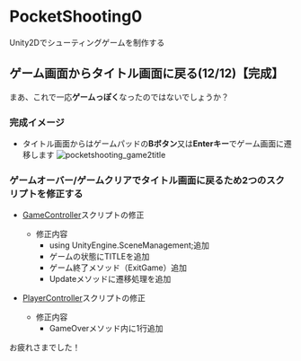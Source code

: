 # PocketShooting0
Unity2Dでシューティングゲームを制作する

## ゲーム画面からタイトル画面に戻る(12/12)【完成】
まあ、これで一応**ゲームっぽく**なったのではないでしょうか？

### 完成イメージ
- タイトル画面からはゲームパッドの**Bボタン**又は**Enterキー**でゲーム画面に遷移します
![pocketshooting_game2title](https://user-images.githubusercontent.com/32384416/141254498-03fdeb2f-5809-47a2-9e97-8d52201a51e3.gif)

### ゲームオーバー/ゲームクリアでタイトル画面に戻るため2つのスクリプトを修正する
- [GameController](https://github.com/mrgarita/PocketShooting0/blob/game_to_title/GameController.cs)スクリプトの修正

  - 修正内容
    - using UnityEngine.SceneManagement;追加
    - ゲームの状態にTITLEを追加
    - ゲーム終了メソッド（ExitGame）追加
    - Updateメソッドに遷移処理を追加

- [PlayerController](https://github.com/mrgarita/PocketShooting0/blob/game_to_title/PlayerController.cs)スクリプトの修正

  - 修正内容
    - GameOverメソッド内に1行追加

お疲れさまでした！
